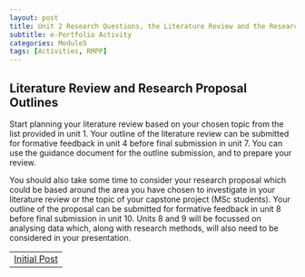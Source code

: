 ```yaml
---
layout: post
title: Unit 2 Research Questions, the Literature Review and the Research Proposal
subtitle: e-Portfolio Activity 
categories: Module5
tags: [Activities, RMPP]
---
```

<html lang="en">

<body>

<h2>Literature Review and Research Proposal Outlines</h2>
<p>Start planning your literature review based on your chosen topic from the list provided in unit 1. Your outline of the literature review can be submitted for formative feedback in unit 4 before final submission in unit 7. You can use the guidance document for the outline submission, and to prepare your review.

You should also take some time to consider your research proposal which could be based around the area you have chosen to investigate in your literature review or the topic of your capstone project (MSc students). Your outline of the proposal can be submitted for formative feedback in unit 8 before final submission in unit 10. Units 8 and 9 will be focussed on analysing data which, along with research methods, will also need to be considered in your presentation.</p>



<table>
    <tr>
      <td> <a href="../../../../artefacts/RMPP-Unit01-InitialPost.pdf" target="_blank" class="button large">Initial Post</a></td> 
    </tr>
</table>


</html>

